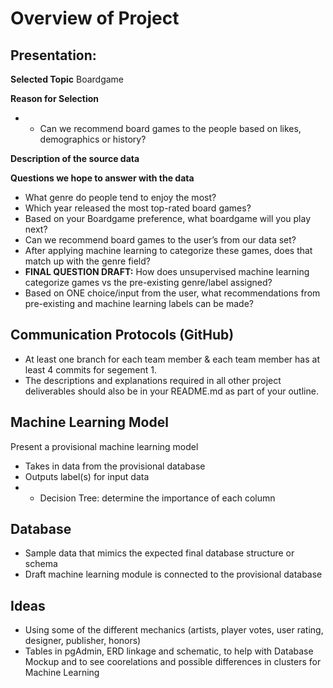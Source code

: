 # Overview of Project

## Presentation: 
**Selected Topic** Boardgame

**Reason for Selection**
-   - Can we recommend board games to the people based on  likes, demographics or history?

**Description of the source data**

**Questions we hope to answer with the data**
   - What genre do people tend to enjoy the most? 
   - Which year released the most top-rated board games?
   - Based on your Boardgame preference, what boardgame will you play next? 
   - Can we recommend board games to the user’s from our data set? 
   - After applying machine learning to categorize these games, does that match up with the genre field? 
  - **FINAL QUESTION DRAFT:** How does unsupervised machine learning categorize games vs the pre-existing genre/label assigned? 
  - Based on ONE choice/input from the user, what recommendations from pre-existing and machine learning labels can be made? 


## Communication Protocols (GitHub)
- At least one branch for each team member & each team member has at least 4 commits for segement 1. 
- The descriptions and explanations required in all other project deliverables should also be in your README.md as part of your outline.

## Machine Learning Model
Present a provisional machine learning model 
- Takes in data from the provisional database
- Outputs label(s) for input data
-   - Decision Tree: determine the importance of each column

## Database
- Sample data that mimics the expected final database structure or schema
- Draft machine learning module is connected to the provisional database

## Ideas
- Using some of the different mechanics (artists, player votes, user rating, designer, publisher, honors)
- Tables in pgAdmin, ERD linkage and schematic, to help with Database Mockup and to see coorelations and possible differences in clusters for Machine Learning
